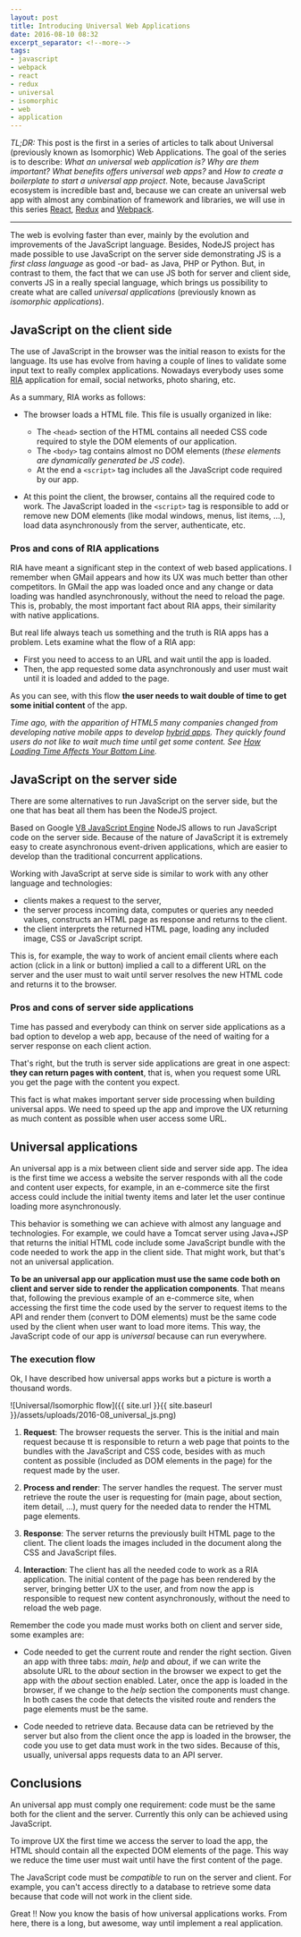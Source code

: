```yaml
---
layout: post
title: Introducing Universal Web Applications
date: 2016-08-10 08:32
excerpt_separator: <!--more-->
tags:
- javascript
- webpack
- react
- redux
- universal
- isomorphic
- web
- application
---
```


*TL;DR:* This post is the first in a series of articles to talk about Universal (previously known as Isomorphic) Web Applications. The goal of the series is to describe: *What an universal web application is? Why are them important? What benefits offers universal web apps?* and *How to create a boilerplate to start a universal app project*. Note, because JavaScript ecosystem is incredible bast and, because we can create an universal web app with almost any combination of framework and libraries, we will use in this series [React][react], [Redux][redux] and [Webpack][webpack].

<!--more-->

---

The web is evolving faster than ever, mainly by the evolution and improvements of the JavaScript language. Besides, NodeJS project has made possible to use JavaScript on the server side demonstrating JS is a *first class language* as good -or bad- as Java, PHP or Python. But, in contrast to them, the fact that we can use JS both for server and client side, converts JS in a really special language, which brings us possibility to create what are called *universal applications* (previously known as *isomorphic applications*).


## JavaScript on the client side

The use of JavaScript in the browser was the initial reason to exists for the language. Its use has evolve from having a couple of lines to validate some input text to really complex applications. Nowadays everybody uses some [RIA](https://en.wikipedia.org/wiki/Rich_Internet_application) application for email, social networks, photo sharing, etc.

As a summary, RIA works as follows:

- The browser loads a HTML file. This file is usually organized in like:

  - The `<head>` section of the HTML contains all needed CSS code required to style the DOM elements of our application.
  - The `<body>` tag contains almost no DOM elements (*these elements are dynamically generated be JS code*).
  - At the end a `<script>` tag includes all the JavaScript code required by our app.

- At this point the client, the browser, contains all the required code to work. The JavaScript loaded in the `<script>` tag is responsible to add or remove new DOM elements (like modal windows, menus, list items, ...), load data asynchronously from the server, authenticate, etc.

### Pros and cons of RIA applications

RIA have meant a significant step in the context of web based applications. I remember when GMail appears and how its UX was much better than other competitors. In GMail the app was loaded once and any change or data loading was handled asynchronously, without the need to reload the page. This is, probably, the most important fact about RIA apps, their similarity with native applications.

But real life always teach us something and the truth is RIA apps has a problem. Lets examine what the flow of a RIA app:

- First you need to access to an URL and wait until the app is loaded.
- Then, the app requested some data asynchronously and user must wait until it is loaded and added to the page.

As you can see, with this flow **the user needs to wait double of time to get some initial content** of the app.

*Time ago, with the apparition of HTML5 many companies changed from developing native mobile apps to develop [hybrid apps](http://developer.telerik.com/featured/what-is-a-hybrid-mobile-app/). They quickly found users do not like to wait much time until get some content. See [How Loading Time Affects Your Bottom Line](https://blog.kissmetrics.com/loading-time/).*


## JavaScript on the server side

There are some alternatives to run JavaScript on the server side, but the one that has beat all them has been the NodeJS project.

Based on Google [V8 JavaScript Engine](https://en.wikipedia.org/wiki/V8_(JavaScript_engine)) NodeJS allows to run JavaScript code on the server side. Because of the nature of JavaScript it is extremely easy to create asynchronous event-driven applications, which are easier to develop than the traditional concurrent applications.

Working with JavaScript at serve side is similar to work with any other language and technologies:

- clients makes a request to the server,
- the server process incoming data, computes or queries any needed values, constructs an HTML page as response and returns to the client.
- the client interprets the returned HTML page, loading any included image, CSS or JavaScript script.

This is, for example, the way to work of ancient email clients where each action (click in a link or button) implied a call to a different URL on the server and the user must to wait until server resolves the new HTML code and returns it to the browser.

### Pros and cons of server side applications

Time has passed and everybody can think on server side applications as a bad option to develop a web app, because of the need of waiting for a server response on each client action.

That's right, but the truth is server side applications are great in one aspect: **they can return pages with content**, that is, when you request some URL you get the page with the content you expect.

This fact is what makes important server side processing when building universal apps. We need to speed up the app and improve the UX returning as much content as possible when user access some URL.

## Universal applications

An universal app is a mix between client side and server side app. The idea is the first time we access a website the server responds with all the code and content user expects, for example, in an e-commerce site the first access could include the initial twenty items and later let the user continue loading more asynchronously.

This behavior is something we can achieve with almost any language and technologies. For example, we could have a Tomcat server using Java+JSP that returns the initial HTML code include some JavaScript bundle with the code needed to work the app in the client side. That might work, but that's not an universal application.

**To be an universal app our application must use the same code both on client and server side to render the application components**. That means that, following the previous example of an e-commerce site, when accessing the first time the code used by the server to request items to the API and render them (convert to DOM elements) must be the same code used by the client when user want to load more items. This way, the JavaScript code of our app is *universal* because can run everywhere.


### The execution flow

Ok, I have described how universal apps works but a picture is worth a thousand words.

![Universal/Isomorphic flow]({{ site.url }}{{ site.baseurl }}/assets/uploads/2016-08_universal_js.png)

1. **Request**: The browser requests the server. This is the initial and main request because tt is responsible to return a web page that points to the bundles with the JavaScript and CSS code, besides with as much content as possible (included as DOM elements in the page) for the request made by the user.

2. **Process and render**: The server handles the request. The server must retrieve the route the user is requesting for (main page, about section, item detail, ...), must query for the needed data to render the HTML page elements.

3. **Response**: The server returns the previously built HTML page to the client. The client loads the images included in the document along the CSS and JavaScript files.

4. **Interaction**: The client has all the needed code to work as a RIA application. The initial content of the page has been rendered by the server, bringing better UX to the user, and from now the app is responsible to request new content asynchronously, without the need to reload the web page.

Remember the code you made must works both on client and server side, some examples are:

- Code needed to get the current route and render the right section. Given an app with three tabs: *main*, *help* and *about*, if we can write the absolute URL to the *about* section in the browser we expect to get the app with the *about* section enabled. Later, once the app is loaded in the browser, if we change to the *help* section the components must change. In both cases the code that detects the visited route and renders the page elements must be the same.

- Code needed to retrieve data. Because data can be retrieved by the server but also from the client once the app is loaded in the browser, the code you use to get data must work in the two sides. Because of this, usually, universal apps requests data to an API server.

## Conclusions

An universal app must comply one requirement: code must be the same both for the client and the server. Currently this only can be achieved using JavaScript.

To improve UX the first time we access the server to load the app, the HTML should contain all the expected DOM elements of the page. This way we reduce the time user must wait until have the first content of the page.

The JavaScript code must be *compatible* to run on the server and client. For example, you can't access directly to a database to retrieve some data because that code will not work in the client side.

Great !! Now you know the basis of how universal applications works. From here, there is a long, but awesome, way until implement a real application.


[react]: https://facebook.github.io/react/
[redux]: http://redux.js.org
[webpack]: https://webpack.github.io
